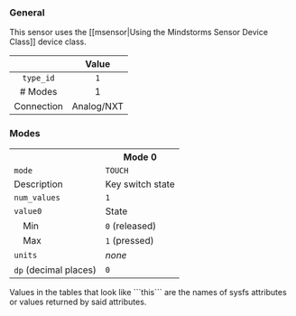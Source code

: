 ### General

This sensor uses the [[msensor|Using the Mindstorms Sensor Device Class]] device class.

|              | Value      |
|:------------:|:----------:|
|```type_id``` | ```1```    |
| # Modes      | 1          |
| Connection   | Analog/NXT |

### Modes

<table>
  <tr>
    <th>
    <th>Mode 0
  <tr>
    <td><code>mode</code>
    <td><code>TOUCH</code>
  <tr>
    <td>Description
    <td>Key switch state
  <tr>
    <td><code>num_values</code>
    <td><code>1</code>
  <tr>
    <td><code>value0</code>
    <td>State
  <tr>
    <td>&emsp;Min
    <td><code>0</code> (released)
  <tr>
    <td>&emsp;Max
    <td><code>1</code> (pressed)
  <tr>
    <td><code>units</code>
    <td><i>none</i>
  <tr>
    <td><code>dp</code> (decimal places)
    <td><code>0</code>
</table>
Values in the tables that look like ```this``` are the names of sysfs attributes or values returned by said attributes.
